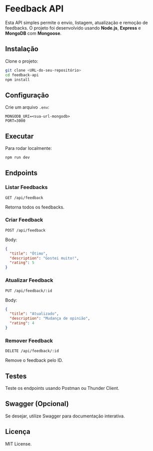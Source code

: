 # Feedback API

Esta API simples permite o envio, listagem, atualização e remoção de feedbacks. O projeto foi desenvolvido usando **Node.js**, **Express** e **MongoDB** com **Mongoose**.

## Instalação

Clone o projeto:

```bash
git clone <URL-do-seu-repositório>
cd feedback-api
npm install
```

## Configuração

Crie um arquivo `.env`:

```env
MONGODB_URI=<sua-url-mongodb>
PORT=3000
```

## Executar

Para rodar localmente:

```bash
npm run dev
```

## Endpoints

### Listar Feedbacks

`GET /api/feedback`

Retorna todos os feedbacks.

### Criar Feedback

`POST /api/feedback`

Body:

```json
{
  "title": "Ótimo",
  "description": "Gostei muito!",
  "rating": 5
}
```

### Atualizar Feedback

`PUT /api/feedback/:id`

Body:

```json
{
  "title": "Atualizado",
  "description": "Mudança de opinião",
  "rating": 4
}
```

### Remover Feedback

`DELETE /api/feedback/:id`

Remove o feedback pelo ID.

## Testes

Teste os endpoints usando Postman ou Thunder Client.

## Swagger (Opcional)

Se desejar, utilize Swagger para documentação interativa.

## Licença

MIT License.
